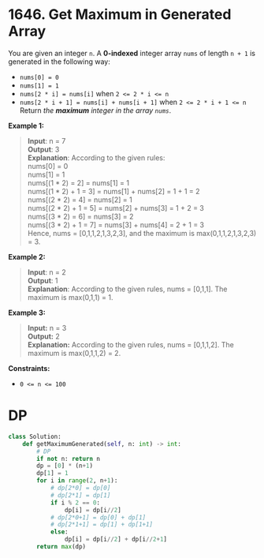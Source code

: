 # 1646. Get Maximum in Generated Array


You are given an integer `n`. A **0-indexed** integer array `nums` of length `n + 1` is generated in the following way:

* `nums[0] = 0`
* `nums[1] = 1`
* `nums[2 * i] = nums[i]` when `2 <= 2 * i <= n`
* `nums[2 * i + 1] = nums[i] + nums[i + 1]` when `2 <= 2 * i + 1 <= n`
Return *the **maximum** integer in the array `nums`*.



**Example 1:**

>**Input**: n = 7  
**Output**: 3  
**Explanation**: According to the given rules:  
  nums[0] = 0  
  nums[1] = 1  
  nums[(1 * 2) = 2] = nums[1] = 1  
  nums[(1 * 2) + 1 = 3] = nums[1] + nums[2] = 1 + 1 = 2  
  nums[(2 * 2) = 4] = nums[2] = 1  
  nums[(2 * 2) + 1 = 5] = nums[2] + nums[3] = 1 + 2 = 3  
  nums[(3 * 2) = 6] = nums[3] = 2  
  nums[(3 * 2) + 1 = 7] = nums[3] + nums[4] = 2 + 1 = 3  
Hence, nums = [0,1,1,2,1,3,2,3], and the maximum is max(0,1,1,2,1,3,2,3) = 3.  


**Example 2:**

>**Input**: n = 2  
**Output**: 1  
**Explanation**: According to the given rules, nums = [0,1,1]. The maximum is max(0,1,1) = 1.


**Example 3:**

>**Input:** n = 3  
**Output:** 2  
**Explanation:** According to the given rules, nums = [0,1,1,2]. The maximum is max(0,1,1,2) = 2.
 

**Constraints:**

* `0 <= n <= 100`

# DP
```python
class Solution:
    def getMaximumGenerated(self, n: int) -> int:
        # DP
        if not n: return n
        dp = [0] * (n+1)
        dp[1] = 1
        for i in range(2, n+1):
            # dp[2*0] = dp[0]
            # dp[2*1] = dp[1]
            if i % 2 == 0:
                dp[i] = dp[i//2]
            # dp[2*0+1] = dp[0] + dp[1]
            # dp[2*1+1] = dp[1] + dp[1+1]
            else:
                dp[i] = dp[i//2] + dp[i//2+1]
        return max(dp)
```